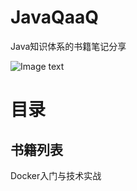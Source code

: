 # JavaQaaQ

Java知识体系的书籍笔记分享

![Image text](https://github.com/laoyouji1018/JavaQaaQ/raw/master/JavaQaaQ/images/someday.png)

# 目录

## 书籍列表

Docker入门与技术实战
